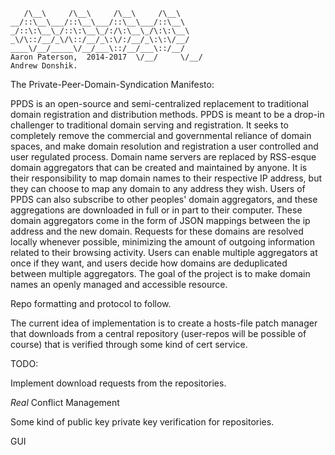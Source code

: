        /\__\     /\__\     /\__\     /\__\
    __/::\__\___/::\__\___/::\__\___/::\__\
    _/::\:\__\_/::\:\__\_/:/\:\__\_/\:\:\__\
    _\/\::/__/_\/\::/__/_\:\/:/__/_\:\:\/__/
    ____\/__/_____\/__/___\::/__/___\::/__/
    Aaron Paterson,  2014-2017  \/__/     \/__/
    Andrew Donshik.

The Private-Peer-Domain-Syndication Manifesto:

PPDS is an open-source and semi-centralized replacement to traditional domain registration and distribution methods. PPDS is meant to be a drop-in challenger to traditional domain serving and registration. It seeks to completely remove the commercial and governmental reliance of domain spaces, and make domain resolution and registration a user controlled and user regulated process. Domain name servers are replaced by RSS-esque domain aggregators that can be created and maintained by anyone. It is their responsibility to map domain names to their respective IP address, but they can choose to map any domain to any address they wish. Users of PPDS can also subscribe to other peoples' domain aggregators, and these aggregations are downloaded in full or in part to their computer. These domain aggregators come in the form of JSON mappings between the ip address and the new domain. Requests for these domains are resolved locally whenever possible, minimizing the amount of outgoing information related to their browsing activity. Users can enable multiple aggregators at once if they want, and users decide how domains are deduplicated between multiple aggregators. The goal of the project is to make domain names an openly managed and accessible resource.

Repo formatting and protocol to follow.

The current idea of implementation is to create a hosts-file patch manager that downloads from a central repository (user-repos will be possible of course) that is verified through some kind of cert service.


TODO:

Implement download requests from the repositories.

*Real* Conflict Management

Some kind of public key private key verification for repositories.

GUI
